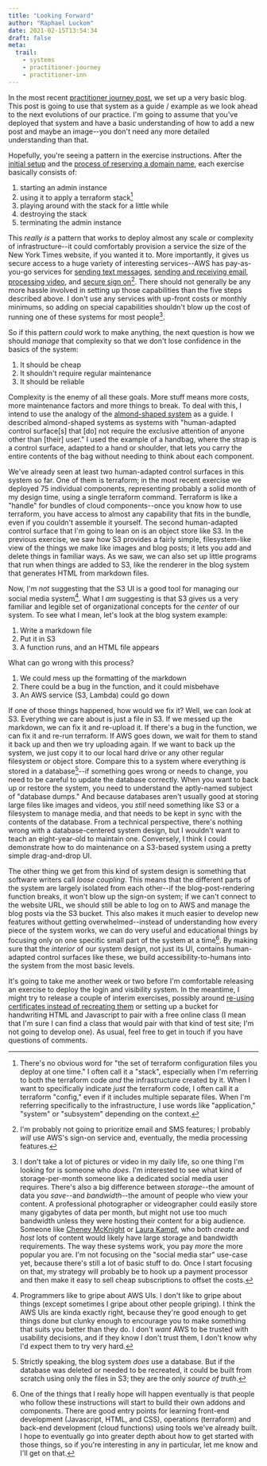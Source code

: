```yaml
---
title: "Looking Forward"
author: "Raphael Luckom"
date: 2021-02-15T13:54:34
draft: false
meta:
  trail:
    - systems
    - practitioner-journey
    - practitioner-inn
---
```

In the most recent [practitioner journey post](https://raphaelluckom.com/posts/practitioner_journey_004.html),
we set up a very basic blog. This post is going to use that system as a guide / example as we look ahead to
the next evolutions of our practice. I'm going to assume that you've deployed that system and have a basic understanding
of how to add a new post and maybe an image--you don't need any more detailed understanding than that.

Hopefully, you're seeing a pattern in the exercise instructions. After the [initial setup](https://raphaelluckom.com/posts/practitioner_journey.html)
and the [process of reserving a domain name](https://raphaelluckom.com/posts/practitioner_journey_003.html), each exercise basically consists of:

1. starting an admin instance
2. using it to apply a terraform stack[^1]
3. playing around with the stack for a little while
4. destroying the stack 
5. terminating the admin instance

This _really is_ a pattern that works to deploy almost any scale or complexity of infrastructure--it could comfortably provision
a service the size of the New York Times website, if you wanted it to. More importantly, it gives us secure access
to a huge variety of interesting services--AWS has pay-as-you-go services for [sending text messages](https://aws.amazon.com/sns/sms-pricing/),
[sending and receiving email](https://aws.amazon.com/getting-started/hands-on/setup-email-receiving-pipeline/services-costs/),
[processing video](https://aws.amazon.com/mediaconvert/pricing/), and [secure sign on](https://aws.amazon.com/cognito/pricing/)[^2].
There should not generally be any more hassle involved in setting up those capabilities than the five steps described above. I
don't use any services with up-front costs or monthly minimums, so adding on special capabilities shouldn't
blow up the cost of running one of these systems for most people[^3].

So if this pattern _could_ work to make anything, the next question is how we should _manage_ that complexity so that
we don't lose confidence in the basics of the system:

1. It should be cheap
2. It shouldn't require regular maintenance
3. It should be reliable

Complexity is the enemy of all these goals. More stuff means more costs, more maintenance factors and more things
to break. To deal with this, I intend to use the analogy of the [almond-shaped system](https://raphaelluckom.com/posts/almond_shape.html)
as a guide. I described almond-shaped systems as systems with "human-adapted control surface[s] that [do] not require the exclusive attention 
of anyone other than [their] user." I used the example of a handbag, where the strap is a control surface, adapted to a hand or shoulder,
that lets you carry the entire contents of the bag without needing to think about each component.

We've already seen at least two human-adapted control surfaces in this system so far. One of them is terraform; in the
most recent exercise we deployed 75 individual components, representing probably a solid month of my design time,
using a single terraform command. Terraform is like a "handle" for bundles of cloud components--once you know how
to use terraform, you have access to almost any capability that fits in the bundle, even if you couldn't assemble it yourself.
The second human-adapted control surface that I'm going to lean on is an object store like S3. In the previous exercise, we saw
how S3 provides a fairly simple, filesystem-like view of the things we make like images and blog posts; it lets you
add and delete things in familiar ways. As we saw, we can also set up little programs that run when things are added to S3,
like the renderer in the blog system that generates HTML from markdown files.

Now, I'm _not_ suggesting that the S3 UI is a good tool for managing our social media system[^4]. What I _am_ suggesting is that
S3 gives us a very familiar and legible set of organizational concepts for the _center_ of our system. To see what I mean,
let's look at the blog system example:

1. Write a markdown file
2. Put it in S3
3. A function runs, and an HTML file appears

What can go wrong with this process? 

1. We could mess up the formatting of the markdown
2. There could be a bug in the function, and it could misbehave
3. An AWS service (S3, Lambda) could go down

If one of those things happened, how would we fix it? Well, we can _look_ at S3. Everything we care about is just a file
in S3. If we messed up the markdown, we can fix it and re-upload it. If there's a bug in the function, we can fix it and re-run
terraform. If AWS goes down, we wait for them to stand it back up and then we try uploading again. If we want to back up the system,
we just copy it to our local hard drive or any other regular filesystem or object store. Compare this to a system
where everything is stored in a database[^5]--if something goes wrong or needs to change, you need to be careful to update the database
correctly. When you want to back up or restore the system, you need to understand the aptly-named subject of "database dumps." And because
databases aren't usually good at storing large files like images and videos, you _still_ need something like S3 or a filesystem
to manage media, and that needs to be kept in sync with the contents of the database. From a technical perspective, there's nothing 
wrong with a database-centered system design, but I wouldn't want to teach an eight-year-old to maintain one. Conversely, I think I could
demonstrate how to do maintenance on a S3-based system using a pretty simple drag-and-drop UI.

The other thing we get from this kind of system design is something that software writers call _loose coupling_. This means
that the different parts of the system are largely isolated from each other--if the blog-post-rendering function breaks, it
won't blow up the sign-on system; if we can't connect to the website URL, we should still be able to log on to AWS and manage
the blog posts via the S3 bucket. This also makes it much easier to develop new features without getting overwhelmed--instead
of understanding how every piece of the system works, we can do very useful and educational things by focusing only on
one specific small part of the system at a time[^6]. By making sure that the _interior_ of our system design, not just
its UI, contains human-adapted control surfaces like these, we build accessibility-to-humans into the system from the most
basic levels.

It's going to take me another week or two before I'm comfortable releasing an exercise to deploy the login and visibility
system. In the meantime, I might try to release a couple of interim exercises, possibly around [re-using certificates instead of recreating them](https://raphaelluckom.com/posts/aws_limits.html)
or setting up a bucket for handwriting HTML and Javascript to pair with a free online class (I mean that I'm sure I can find a class that
would pair with that kind of test site; I'm not going to develop one). As usual, feel free to get in touch if you have
questions of comments.

[^1]: There's no obvious word for "the set of terraform configuration files you deploy at one time." I often call
      it a "stack", especially when I'm referring to both the terraform code _and_ the infrastructure created by it.
      When I want to specifically indicate _just_ the terraform code, I often call it a terraform "config," even
      if it includes multiple separate files. When I'm referring specifically to the infrastructure, I use words 
      like "application," "system" or "subsystem" depending on the context.

[^2]: I'm probably not going to prioritize email and SMS features; I probably _will_ use AWS's sign-on service and, eventually,
      the media processing features.

[^3]: I don't take a lot of pictures or video in my daily life, so one thing I'm looking for is someone who _does_. I'm interested
      to see what kind of storage-per-month someone like a dedicated social media user requires. There's also a big difference
      between _storage_--the amount of data you _save_--and _bandwidth_--the amount of people who view your content. A professional
      photographer or videographer could easily store many gigabytes of data per month, but might not use too much bandwidth unless
      they were hosting their content for a big audience. Someone like [Cheney McKnight](https://www.youtube.com/channel/UCEVpwIpE7PpD2rt1SGtAkJw)
      or [Laura Kampf](https://www.youtube.com/channel/UCRix1GJvSBNDpEFY561eSzw), who both _create_ and _host_ lots of content would
      likely have large storage and bandwidth requirements. The way these systems work, you pay _more_ the more popular you are.
      I'm not focusing on the "social media star" use-case yet, because there's still a lot of basic stuff to do. Once I start focusing
      on that, my strategy will probably be to hook up a payment processor and then make it easy to sell cheap subscriptions to offset the costs.

[^4]: Programmers like to gripe about AWS UIs. I don't like to gripe about things (except sometimes I gripe about other people griping).
      I think the AWS UIs are kinda exactly right, because they're good enough to get things done but clunky enough to encourage you to 
      make something that suits you better than they do. I don't _want_ AWS to be trusted with usability decisions, and if they know I
      don't trust them, I don't know why I'd expect them to try very hard.

[^5]: Strictly speaking, the blog system _does_ use a database. But if the database was deleted or needed to be recreated, it could be built from
      scratch using only the files in S3; they are the only _source of truth_.

[^6]: One of the things that I really hope will happen eventually is that people who follow these instructions will start to build their own
      addons and components. There are good entry points for learning front-end development (Javascript, HTML, and CSS), operations (terraform)
      and back-end development (cloud functions) using tools we've already built. I hope to eventually go into greater depth about how to get
      started with those things, so if you're interesting in any in particular, let me know and I'll get on that.
